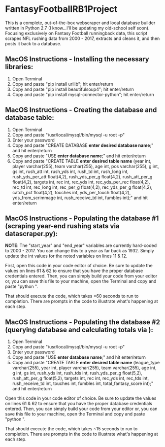 # FantasyFootballRB1Project

This is a complete, out-of-the-box webscraper and local database builder written in Python 2.7 (I know...I'll be updating my old-school self soon). Focusing exclusively on Fantasy Football runningback data, this script scrapes NFL rushing data from 2000 - 2017, extracts and cleans it, and then posts it back to a database.

## MacOS Instructions - Installing the necessary libraries:

1) Open Terminal
2) Copy and paste "pip install urllib"; hit enter/return
3) Copy and paste "pip install beautifulsoup4"; hit enter/return
4) Copy and paste "pip install mysql-connector-python"; hit enter/return

## MacOS Instructions - Creating the database and database table:

1) Open Terminal
2) Copy and paste "/usr/local/mysql/bin/mysql -u root -p"
3) Enter your password
4) Copy and paste "CREATE DATABASE **enter desired database name**;" and hit enter/return
5) Copy and paste "USE **enter database name**;" and hit enter/return
6) Copy and paste "CREATE TABLE **enter desired table name** (year int, player varchar(255), team varchar(255), age int, pos varchar(255), g int, gs int, rush_att int, rush_yds int, rush_td int, rush_long int, rush_yds_per_att float(4,2), rush_yds_per_g float(4,2), rush_att_per_g float(4,2), targets int, rec int, rec_yds int, rec_yds_per_rec float(4,2), rec_td int, rec_long int, rec_per_g float(4,2), rec_yds_per_g float(4,2), catch_pct float(4,2), touches int, yds_per_touch float(4,2), yds_from_scrimmage int, rush_receive_td int, fumbles int);" and hit enter/return
  
## MacOS Instructions - Populating the database #1 (scraping year-end rushing stats via datascraper.py):

**NOTE**: The "start_year" and "end_year" variables are currently hard-coded to 2000 - 2017. You can change this to a year as far back as 1932. Simply update the int values for the noted variables on lines 11 & 12.

First, open this code in your code editor of choice. Be sure to update the values on lines 61 & 62 to ensure that you have the proper database credentials entered. Then, you can simply build your code from your editor or, you can save this file to your machine, open the Terminal and copy and paste "python <file path for datascraper.py>".
  
That should execute the code, which takes <60 seconds to run to completion. There are prompts in the code to illustrate what's happening at each step.

## MacOS Instructions - Populating the database #2 (querying database and calculating totals via ):

1) Open Terminal
2) Copy and paste "/usr/local/mysql/bin/mysql -u root -p"
3) Enter your password
4) Copy and paste "USE **enter database name**;" and hit enter/return
5) Copy and paste "CREATE TABLE **enter desired table name** (league_type varchar(255), year int, player varchar(255), team varchar(255), age int, g int, gs int, rush_yds int, rush_tds int, rush_yds_per_g float(5,2), rush_att_per_g float(5,2), targets int, rec int, rec_yds int, rec_tds int, rush_receive_td int, touches int, fumbles int, total_fantasy_score int);" and hit enter/return

Open this code in your code editor of choice. Be sure to update the values on lines 61 & 62 to ensure that you have the proper database credentials entered. Then, you can simply build your code from your editor or, you can save this file to your machine, open the Terminal and copy and paste "python <file path for datascraper.py>".
  
That should execute the code, which takes ~15 seconds to run to completion. There are prompts in the code to illustrate what's happening at each step.
